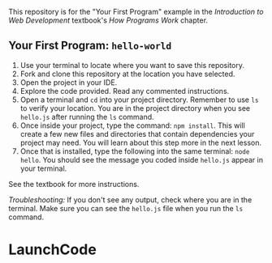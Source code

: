 This repository is for the "Your First Program" example in the _Introduction to Web Development_ textbook's _How Programs Work_ chapter.  

## Your First Program: `hello-world`

1. Use your terminal to locate where you want to save this repository.
1. Fork and clone this repository at the location you have selected.
1. Open the project in your IDE.  
1. Explore the code provided.  Read any commented instructions.
1. Open a terminal and `cd` into your project directory.  Remember to use `ls` to verify your location.  You are in the project directory when you see `hello.js` after running the `ls` command.
1. Once inside your project, type the command: `npm install`.  This will create a few new files and directories that contain dependencies your project may need. You will learn about this step more in the next lesson.
1. Once that is installed, type the following into the same terminal: `node hello`.  You should see the message you coded inside `hello.js` appear in your terminal.

See the textbook for more instructions.


_Troubleshooting:_ If you don't see any output, check where you are in the terminal.  Make sure you can see the `hello.js` file when you run the `ls` command.
# LaunchCode
